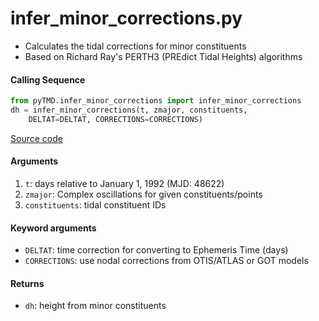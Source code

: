 infer_minor_corrections.py
==========================

- Calculates the tidal corrections for minor constituents
- Based on Richard Ray's PERTH3 (PREdict Tidal Heights) algorithms

#### Calling Sequence
```python
from pyTMD.infer_minor_corrections import infer_minor_corrections
dh = infer_minor_corrections(t, zmajor, constituents,
    DELTAT=DELTAT, CORRECTIONS=CORRECTIONS)
```
[Source code](https://github.com/tsutterley/pyTMD/blob/main/pyTMD/infer_minor_corrections.py)

#### Arguments
1. `t`: days relative to January 1, 1992 (MJD: 48622)
2. `zmajor`: Complex oscillations for given constituents/points
3. `constituents`: tidal constituent IDs

#### Keyword arguments
- `DELTAT`: time correction for converting to Ephemeris Time (days)
- `CORRECTIONS`: use nodal corrections from OTIS/ATLAS or GOT models

#### Returns
- `dh`: height from minor constituents
